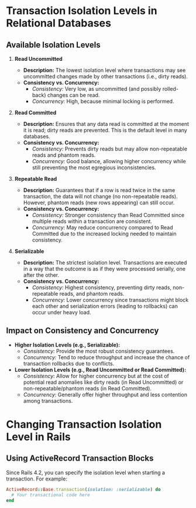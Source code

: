 # Transaction Isolation Levels in Relational Databases

## Available Isolation Levels

1. **Read Uncommitted**
   - **Description:** The lowest isolation level where transactions may see uncommitted changes made by other transactions (i.e., dirty reads).
   - **Consistency vs. Concurrency:**
     - *Consistency:* Very low, as uncommitted (and possibly rolled-back) changes can be read.
     - *Concurrency:* High, because minimal locking is performed.

2. **Read Committed**
   - **Description:** Ensures that any data read is committed at the moment it is read; dirty reads are prevented. This is the default level in many databases.
   - **Consistency vs. Concurrency:**
     - *Consistency:* Prevents dirty reads but may allow non-repeatable reads and phantom reads.
     - *Concurrency:* Good balance, allowing higher concurrency while still preventing the most egregious inconsistencies.

3. **Repeatable Read**
   - **Description:** Guarantees that if a row is read twice in the same transaction, the data will not change (no non-repeatable reads). However, phantom reads (new rows appearing) can still occur.
   - **Consistency vs. Concurrency:**
     - *Consistency:* Stronger consistency than Read Committed since multiple reads within a transaction are consistent.
     - *Concurrency:* May reduce concurrency compared to Read Committed due to the increased locking needed to maintain consistency.

4. **Serializable**
   - **Description:** The strictest isolation level. Transactions are executed in a way that the outcome is as if they were processed serially, one after the other.
   - **Consistency vs. Concurrency:**
     - *Consistency:* Highest consistency, preventing dirty reads, non-repeatable reads, and phantom reads.
     - *Concurrency:* Lower concurrency since transactions might block each other and serialization errors (leading to rollbacks) can occur under heavy load.

## Impact on Consistency and Concurrency
- **Higher Isolation Levels (e.g., Serializable):**
  - *Consistency:* Provide the most robust consistency guarantees.
  - *Concurrency:* Tend to reduce throughput and increase the chance of transaction rollbacks due to conflicts.
- **Lower Isolation Levels (e.g., Read Uncommitted or Read Committed):**
  - *Consistency:* Allow for higher concurrency but at the cost of potential read anomalies like dirty reads (in Read Uncommitted) or non-repeatable/phantom reads (in Read Committed).
  - *Concurrency:* Generally offer higher throughput and less contention among transactions.

# Changing Transaction Isolation Level in Rails

## Using ActiveRecord Transaction Blocks

Since Rails 4.2, you can specify the isolation level when starting a transaction. For example:

```ruby
ActiveRecord::Base.transaction(isolation: :serializable) do
  # Your transactional code here
end
